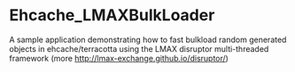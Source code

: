 Ehcache_LMAXBulkLoader
======================

A sample application demonstrating how to fast bulkload random generated objects in ehcache/terracotta using the LMAX disruptor multi-threaded framework (more http://lmax-exchange.github.io/disruptor/)
